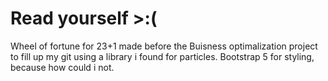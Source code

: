 # Read yourself >:(

Wheel of fortune for 23+1 made before the Buisness optimalization project to fill up my git
using a library i found for particles. Bootstrap 5 for styling, because how could i not.
